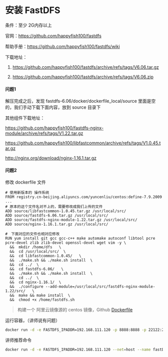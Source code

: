 # 安装 FastDFS



条件：至少 2G内存以上

官网：https://github.com/happyfish100/fastdfs

帮助手册：https://github.com/happyfish100/fastdfs/wiki

下载地址：

1. https://github.com/happyfish100/fastdfs/archive/refs/tags/V6.06.tar.gz

2. https://github.com/happyfish100/fastdfs/archive/refs/tags/V6.06.zip



#### 问题1

解压完成之后，发现 fastdfs-6.06/docker/dockerfile_local/source 里面是空的，我们手动下载下面内容，放到 source 目录下

其他组件下载地址：

https://github.com/happyfish100/fastdfs-nginx-module/archive/refs/tags/V1.22.tar.gz

https://github.com/happyfish100/libfastcommon/archive/refs/tags/V1.0.45.tar.gz

http://nginx.org/download/nginx-1.16.1.tar.gz



#### 问题2

修改 dockerfile 文件

```dockefile
# 使用新版本的 操作系统
FROM registry.cn-beijing.aliyuncs.com/yuncenliu/centos:define-7.9.2009
...
# 原本的这个文件名对不上的，需要修改成我们上传的文件
ADD source/libfastcommon-1.0.45.tar.gz /usr/local/src/
ADD source/fastdfs-6.06.tar.gz /usr/local/src/
ADD source/fastdfs-nginx-module-1.22.tar.gz /usr/local/src/
ADD source/nginx-1.16.1.tar.gz /usr/local/src/

#　下面对应的文件也相对应修改
RUN yum install git gcc gcc-c++ make automake autoconf libtool pcre pcre-devel zlib zlib-devel openssl-devel wget vim -y \
  &&  mkdir /home/dfs   \
  &&  cd /usr/local/src/  \
  &&  cd libfastcommon-1.0.45/   \
  &&  ./make.sh && ./make.sh install  \
  &&  cd ../  \
  &&  cd fastdfs-6.06/   \
  &&  ./make.sh && ./make.sh install  \
  &&  cd ../  \
  &&  cd nginx-1.16.1/  \
  &&  ./configure --add-module=/usr/local/src/fastdfs-nginx-module-1.22/src/   \
  &&  make && make install  \
  &&  chmod +x /home/fastdfs.sh
```



> 构建一个 阿里云镜像源的 centos 镜像，Github [Dockerfile](https://github.com/YuncenLiu/code-example/blob/master/docker-module/src/main/resources/centos/Dockerfile)



运行容器，（讲师说有问题）

```sh
docker run -d -e FASTDFS_IPADDR=192.168.111.120 -p 8888:8888 -p 22122:22122 -p 23000:23000 -p 8011:80 --name fastDFS registry.cn-beijing.aliyuncs.com/yuncenliu/fastdfs:define-6.06
```

讲师推荐命令

```sh
docker run -d -e FASTDFS_IPADDR=192.168.111.120 --net=host --name fastDFS registry.cn-beijing.aliyuncs.com/yuncenliu/fastdfs:define-6.06
```

